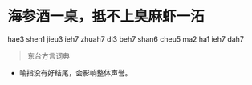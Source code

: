 # 海参酒一桌，抵不上臭麻虾一沰
hae3 shen1 jieu3 ieh7 zhuah7 di3 beh7 shan6 cheu5 ma2 ha1 ieh7 dah7
> 东台方言词典
- 喻指没有好结尾，会影响整体声誉。
